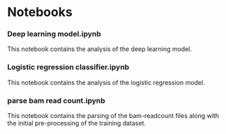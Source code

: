 # Notebooks

### Deep learning model.ipynb

This notebook contains the analysis of the deep learning model.

### Logistic regression classifier.ipynb

This notebook contains the
 analysis of the logistic regression model.

### parse bam read count.ipynb

This notebook contains the parsing of the bam-readcount files along with the 
initial pre-processing of the training dataset.